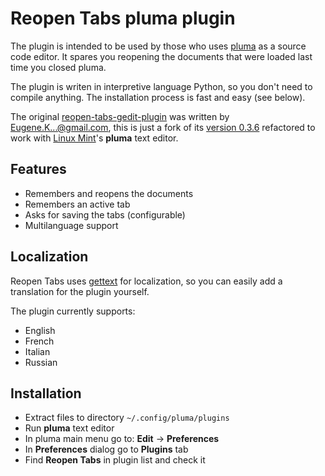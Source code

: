 # Reopen Tabs pluma plugin

The plugin is intended to be used by those who uses [pluma](mate-desktop.org#pluma) as a source code editor. It spares you reopening the documents that were loaded last time you closed pluma.

The plugin is writen in interpretive language Python, so you don't need to compile anything. The installation process is fast and easy (see below).

The original [reopen-tabs-gedit-plugin](https://code.google.com/p/reopen-tabs-gedit-plugin/) was written by [Eugene.K...@gmail.com](https://code.google.com/u/108712289987580512095/), this is just a fork of its [version 0.3.6](https://code.google.com/p/reopen-tabs-gedit-plugin/downloads/detail?name=reopen-tabs-gedit-plugin-0.3.6.tar.gz) refactored to work with [Linux Mint](http://www.linuxmint.com/)'s **pluma** text editor.


## Features

* Remembers and reopens the documents
* Remembers an active tab
* Asks for saving the tabs (configurable)
* Multilanguage support


## Localization

Reopen Tabs uses [gettext](http://www.gnu.org/software/gettext/) for localization, so you can easily add a translation for the plugin yourself.

The plugin currently supports:

* English
* French
* Italian
* Russian


## Installation

* Extract files to directory `~/.config/pluma/plugins`
* Run **pluma** text editor
* In pluma main menu go to: **Edit** -> **Preferences**
* In **Preferences** dialog go to **Plugins** tab
* Find **Reopen Tabs** in plugin list and check it

